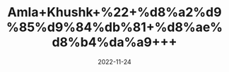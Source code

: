 ---
title: 'Amla+Khushk+%22+%d8%a2%d9%85%d9%84%db%81+%d8%ae%d8%b4%da%a9+++'
date: '2022-11-24' 
metatag: '' 
inventory: '0' 
draft: false 
# meta description 
shortDescripton: 'Dried+indian+Gooseberry+%22+One+of+the+best+amla+powder+benefits+is+that+it+reduces+the+risk+of+heart+disease+by+regulating+the+build-up+of+bad+cholesterol'
description: 'Herbs+%d8%ac%da%91%db%8c+%d8%a8%d9%88%d9%b9%db%8c'
longdescription: ''
tags: ''
brand: ''
subCategory: ''
unit: '50 gm-Pk'
sellCount: '0'
featured: False
# product Price
price: '40.0'
# Product Short Description
shortDescription: 'Dried+indian+Gooseberry+%22+One+of+the+best+amla+powder+benefits+is+that+it+reduces+the+risk+of+heart+disease+by+regulating+the+build-up+of+bad+cholesterol'
productID: 'E6259DF5-0D27-ED11-9968-005056B3A416'
type: 'products'
category: 'Herbs+%d8%ac%da%91%db%8c+%d8%a8%d9%88%d9%b9%db%8c' 
thumnailproduct: 'https://eraconnect.blob.core.windows.net/product-images/aminsaddiquidawakhana/E6259DF5-0D27-ED11-9968-005056B3A416.webp' 
images:
  - image: 'https://eraconnect.blob.core.windows.net/product-images/aminsaddiquidawakhana/E6259DF5-0D27-ED11-9968-005056B3A416.webp'  
Variants:
---